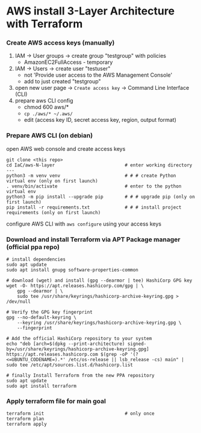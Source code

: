 # AWS install 3-Layer Architecture with Terraform

### Create AWS access keys (manually)

1. IAM -> User groups -> create group "testgroup" with policies
    * AmazonEC2FullAccess - temporary
2. IAM -> Users -> create user "testuser"
    * not 'Provide user access to the AWS Management Console'
    * add to just created "testgroup"
3. open new user page -> `Create access key` -> Command Line Interface (CLI)
4. prepare aws CLI config
    * chmod 600 aws/*
    * `cp ./aws/* ~/.aws/`
    * edit (access key ID, secret access key, region, output format)


### Prepare AWS CLI (on debian)

open AWS web console and create access keys

```
git clone <this repo>
cd IaC/aws-N-layer                          # enter working directory
---
python3 -m venv venv                        # # # create Python virtual env (only on first launch)
. venv/bin/activate                         # enter to the python virtual env
python3 -m pip install --upgrade pip        # # # upgrade pip (only on first launch)
pip install -r requirements.txt             # # # install project requirements (only on first launch)
```

configure AWS CLI with `aws configure` using your access keys


### Download and install Terraform via APT Package manager (official ppa repo)
```
# install dependencies
sudo apt update
sudo apt install gnupg software-properties-common

# download (wget) and install (gpg --dearmor | tee) HashiCorp GPG key
wget -O- https://apt.releases.hashicorp.com/gpg | \
    gpg --dearmor | \
    sudo tee /usr/share/keyrings/hashicorp-archive-keyring.gpg > /dev/null

# Verify the GPG key fingerprint
gpg --no-default-keyring \
    --keyring /usr/share/keyrings/hashicorp-archive-keyring.gpg \
    --fingerprint

# Add the official HashiCorp repository to your system
echo "deb [arch=$(dpkg --print-architecture) signed-by=/usr/share/keyrings/hashicorp-archive-keyring.gpg] https://apt.releases.hashicorp.com $(grep -oP '(?<=UBUNTU_CODENAME=).*' /etc/os-release || lsb_release -cs) main" | sudo tee /etc/apt/sources.list.d/hashicorp.list

# finally Install Terraform from the new PPA repository
sudo apt update
sudo apt install terraform
```

### Apply terraform file for main goal

```
terraform init                              # only once
terraform plan
terraform apply
```

